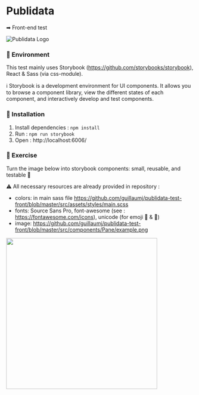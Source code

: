 # Publidata
➡ Front-end test

![Publidata Logo](https://s3-eu-west-1.amazonaws.com/publidata-prod/resources/29+Cover+1500x500%402X.jpg "Publidata Logo")

### 🌳 Environment

This test mainly uses Storybook (https://github.com/storybooks/storybook), React & Sass (via css-module).

ℹ Storybook is a development environment for UI components. It allows you to browse a component library, view the different states of each component, and interactively develop and test components.

### 🔌 Installation

1. Install dependencies : `npm install`
2. Run : `npm run storybook`
3. Open : http://localhost:6006/

### 💪 Exercise

Turn the image below into storybook components: small, reusable, and testable 🐒

:warning: All necessary resources are already provided in repository :

- colors: in main sass file https://github.com/guillaumj/publidata-test-front/blob/master/src/assets/styles/main.scss
- fonts: Source Sans Pro, font-awesome (see : https://fontawesome.com/icons), unicode (for emoji 🐝 & 🙆)
- image: https://github.com/guillaumj/publidata-test-front/blob/master/src/components/Pane/example.png

<img src="https://s3-eu-west-1.amazonaws.com/publidata-prod/resources/sample.png" width="405">
